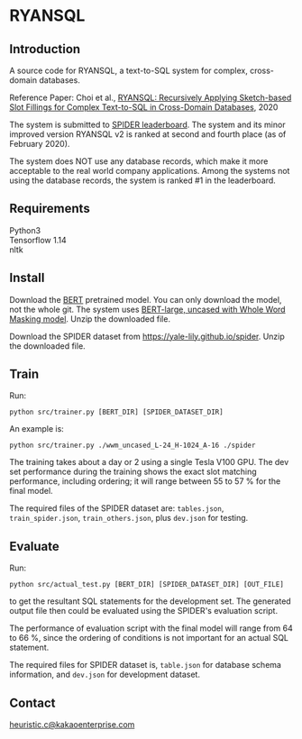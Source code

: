 # RYANSQL
## Introduction
A source code for RYANSQL, a text-to-SQL system for complex, cross-domain databases.

Reference Paper: Choi et al., [RYANSQL: Recursively Applying Sketch-based Slot Fillings for Complex Text-to-SQL in Cross-Domain Databases](https://arxiv.org/abs/2004.03125), 2020

The system is submitted to [SPIDER leaderboard](https://yale-lily.github.io/spider). The system and its minor improved version RYANSQL v2 is ranked at second and fourth place (as of February 2020).

The system does NOT use any database records, which make it more acceptable to the real world company applications. Among the systems not using the database records, the system is ranked #1 in the leaderboard.

## Requirements
Python3 <br>
Tensorflow 1.14 <br>
nltk

## Install 
Download the [BERT](https://github.com/google-research/bert) pretrained model. You can only download the model, not the whole git. The system uses [BERT-large, uncased with Whole Word Masking model](https://storage.googleapis.com/bert_models/2019_05_30/wwm_uncased_L-24_H-1024_A-16.zip). Unzip the downloaded file.
 
Download the SPIDER dataset from https://yale-lily.github.io/spider. Unzip the downloaded file.

## Train 
Run:

```
python src/trainer.py [BERT_DIR] [SPIDER_DATASET_DIR]
```

An example is:

```
python src/trainer.py ./wwm_uncased_L-24_H-1024_A-16 ./spider
```

The training takes about a day or 2 using a single Tesla V100 GPU. The dev set performance during the training shows the exact slot matching performance, including ordering; it will range between 55 to 57 % for the final model.

The required files of the SPIDER dataset are: ```tables.json```, ```train_spider.json```, ```train_others.json```, plus ```dev.json``` for testing. 

## Evaluate 
Run:

```
python src/actual_test.py [BERT_DIR] [SPIDER_DATASET_DIR] [OUT_FILE]
```

to get the resultant SQL statements for the development set. The generated output file then could be evaluated using the SPIDER's evaluation script.

The performance of evaluation script with the final model will range from 64 to 66 %, since the ordering of conditions is not important for an actual SQL statement. 

The required files for SPIDER dataset is, ```table.json``` for database schema information, and ```dev.json``` for development dataset.

## Contact
heuristic.c@kakaoenterprise.com
